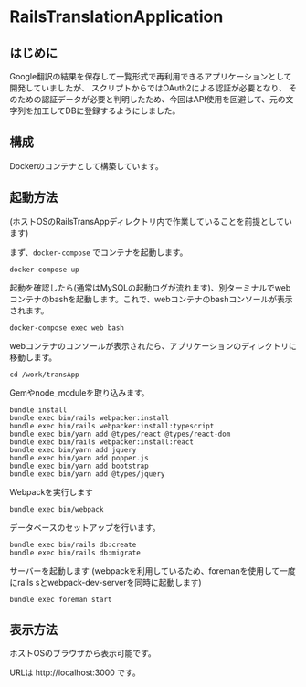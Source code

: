# RailsTranslationApplication

## はじめに

Google翻訳の結果を保存して一覧形式で再利用できるアプリケーションとして開発していましたが、
スクリプトからではOAuth2による認証が必要となり、
そのための認証データが必要と判明したため、今回はAPI使用を回避して、元の文字列を加工してDBに登録するようにしました。

## 構成

Dockerのコンテナとして構築しています。

## 起動方法

(ホストOSのRailsTransAppディレクトリ内で作業していることを前提としています)

まず、`docker-compose` でコンテナを起動します。

```
docker-compose up
```

起動を確認したら(通常はMySQLの起動ログが流れます)、別ターミナルでwebコンテナのbashを起動します。これで、webコンテナのbashコンソールが表示されます。

```
docker-compose exec web bash
```

webコンテナのコンソールが表示されたら、アプリケーションのディレクトリに移動します。

```
cd /work/transApp
```

Gemやnode_moduleを取り込みます。

```
bundle install
bundle exec bin/rails webpacker:install
bundle exec bin/rails webpacker:install:typescript
bundle exec bin/yarn add @types/react @types/react-dom
bundle exec bin/rails webpacker:install:react
bundle exec bin/yarn add jquery
bundle exec bin/yarn add popper.js
bundle exec bin/yarn add bootstrap
bundle exec bin/yarn add @types/jquery
```

Webpackを実行します

```
bundle exec bin/webpack
```

データベースのセットアップを行います。

```
bundle exec bin/rails db:create
bundle exec bin/rails db:migrate
```

サーバーを起動します
(webpackを利用しているため、foremanを使用して一度にrails sとwebpack-dev-serverを同時に起動します)

```
bundle exec foreman start
```

## 表示方法

ホストOSのブラウザから表示可能です。

URLは http://localhost:3000 です。

